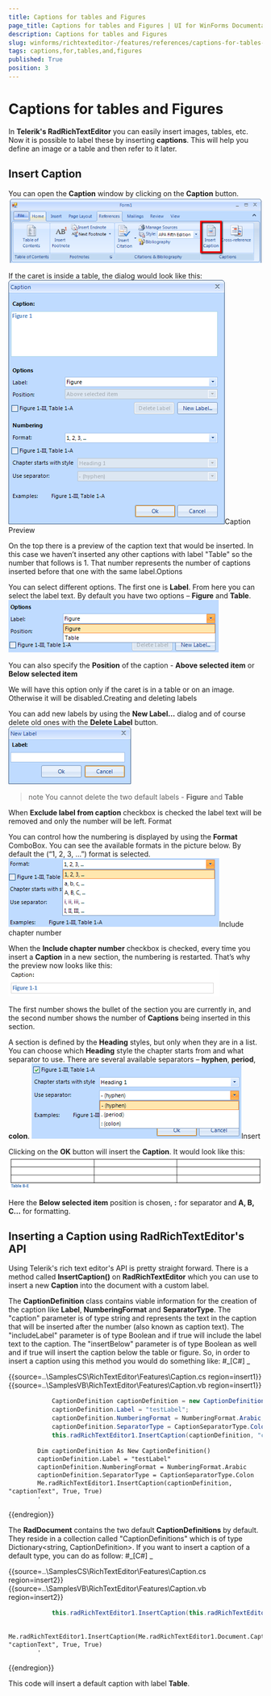 ```yaml
---
title: Captions for tables and Figures
page_title: Captions for tables and Figures | UI for WinForms Documentation
description: Captions for tables and Figures
slug: winforms/richtexteditor-/features/references/captions-for-tables-and-figures
tags: captions,for,tables,and,figures
published: True
position: 3
---
```


# Captions for tables and Figures



In __Telerik's RadRichTextEditor__ you can easily insert images, tables, etc. Now it is possible to label these by inserting 
        __captions__. This will help you define an image or a table and then refer to it later.
      

## Insert Caption

You can open the __Caption__ window by clicking on the __Caption__ button.
        ![richtexteditor-features-references-caption-for-tables-and-figures 001](images/richtexteditor-features-references-caption-for-tables-and-figures001.png)

If the caret is inside a table, the dialog would look like this:![richtexteditor-features-references-caption-for-tables-and-figures 002](images/richtexteditor-features-references-caption-for-tables-and-figures002.png)Caption Preview

On the top there is a preview of the caption text that would be inserted. In this case we haven’t inserted any other captions with label 
            "Table" so the number that follows is 1. That number represents the number of captions inserted before that one with the same label.Options

You can select different options. The first one is __Label__. From here you can select the label text. By default you have 
              two options – __Figure__ and __Table__.
            ![richtexteditor-features-references-caption-for-tables-and-figures 003](images/richtexteditor-features-references-caption-for-tables-and-figures003.png)

You can also specify the __Position__ of the caption - __Above selected item__ or __Below 
              selected item__

We will have this option only if the caret is in a table or on an image. Otherwise it will be disabled.Creating and deleting labels

You can add new labels by using the __New Label…__ dialog and of course delete old ones with the __Delete Label__ button.
            ![richtexteditor-features-references-caption-for-tables-and-figures 004](images/richtexteditor-features-references-caption-for-tables-and-figures004.png)

>note You cannot delete the two default labels - __Figure__ and __Table__ 
>


When __Exclude label from caption__ checkbox is checked the label text will be removed and only the number will be left.
            Format

You can control how the numbering is displayed by using the __Format__ ComboBox. You can see the available formats in the 
              picture below. By default the (“1, 2, 3, …”) format is selected.
            ![richtexteditor-features-references-caption-for-tables-and-figures 005](images/richtexteditor-features-references-caption-for-tables-and-figures005.png)Include chapter number

When the __Include chapter number__ checkbox is checked, every time you insert a __Caption__ in a new 
              section, the numbering is restarted. That’s why the preview now looks like this:
            ![richtexteditor-features-references-caption-for-tables-and-figures 007](images/richtexteditor-features-references-caption-for-tables-and-figures007.png)

The first number shows the bullet of the section you are currently in, and the second number shows the number of __Captions__ 
              being inserted in this section.
            

A section is defined by the __Heading__ styles, but only when they are in a list. You can choose which 
              __Heading__ style the chapter starts from and what separator to use. There are several available separators 
              – __hyphen__, __period__, __colon__.
            ![richtexteditor-features-references-caption-for-tables-and-figures 006](images/richtexteditor-features-references-caption-for-tables-and-figures006.png)Insert

Clicking on the __OK__ button will insert the __Caption__. It would look like this:
            ![richtexteditor-features-references-caption-for-tables-and-figures 008](images/richtexteditor-features-references-caption-for-tables-and-figures008.png)

Here the __Below selected item__ position is chosen, __:__ for separator and __A, 
              B, C…__ for formatting.
            

## Inserting a Caption using RadRichTextEditor's API

Using Telerik's rich text editor's API is pretty straight forward. There is a method called __InsertCaption()__ on
          __RadRichTextEditor__ which you can use to insert a new __Caption__ into the document with a custom
          label.
        

The __CaptionDefinition__ class contains viable information for the creation of the caption like 
          __Label__, __NumberingFormat__ and __SeparatorType__. The "caption" 
          parameter is of type string and represents the text in the caption that will be inserted after the number (also known as caption text). The
          "includeLabel" parameter is of type Boolean and if true will include the label text to the caption. The "insertBelow" parameter is of type Boolean
          as well and if true will insert the caption below the table or figure. So, in order to insert a caption using this method you would do something like:
        #_[C#] _

	



{{source=..\SamplesCS\RichTextEditor\Features\Caption.cs region=insert1}} 
{{source=..\SamplesVB\RichTextEditor\Features\Caption.vb region=insert1}} 

````C#
            CaptionDefinition captionDefinition = new CaptionDefinition();
            captionDefinition.Label = "testLabel";
            captionDefinition.NumberingFormat = NumberingFormat.Arabic;
            captionDefinition.SeparatorType = CaptionSeparatorType.Colon;
            this.radRichTextEditor1.InsertCaption(captionDefinition, "captionText", true, true);
````
````VB.NET
        Dim captionDefinition As New CaptionDefinition()
        captionDefinition.Label = "testLabel"
        captionDefinition.NumberingFormat = NumberingFormat.Arabic
        captionDefinition.SeparatorType = CaptionSeparatorType.Colon
        Me.radRichTextEditor1.InsertCaption(captionDefinition, "captionText", True, True)
        '
````

{{endregion}} 




The __RadDocument__ contains the two default __CaptionDefinitions__ by default. They reside in a collection called
          "CaptionDefinitions" which is of type Dictionary<string, CaptionDefinition>. If you want to insert a caption of a default type, you can do as follow:
        #_[C#] _

	



{{source=..\SamplesCS\RichTextEditor\Features\Caption.cs region=insert2}} 
{{source=..\SamplesVB\RichTextEditor\Features\Caption.vb region=insert2}} 

````C#
            this.radRichTextEditor1.InsertCaption(this.radRichTextEditor1.Document.CaptionDefinitions["Table"], "captionText", true, true);
````
````VB.NET
        Me.radRichTextEditor1.InsertCaption(Me.radRichTextEditor1.Document.CaptionDefinitions("Table"), "captionText", True, True)
        '
````

{{endregion}} 




This code will insert a default caption with label __Table__.
        
